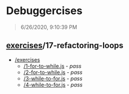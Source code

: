 # Debuggercises 

> 6/26/2020, 9:10:39 PM 

## [exercises](../README.md)/17-refactoring-loops 

- [/exercises](./exercises/README.md)
  - [/1-for-to-while.js](./exercises/README.md#1-for-to-whilejs) - _pass_ 
  - [/2-for-to-while.js](./exercises/README.md#2-for-to-whilejs) - _pass_ 
  - [/3-while-to-for.js](./exercises/README.md#3-while-to-forjs) - _pass_ 
  - [/4-while-to-for.js](./exercises/README.md#4-while-to-forjs) - _pass_ 
